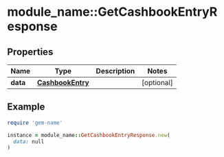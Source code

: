 # module_name::GetCashbookEntryResponse

## Properties

| Name | Type | Description | Notes |
| ---- | ---- | ----------- | ----- |
| **data** | [**CashbookEntry**](CashbookEntry.md) |  | [optional] |

## Example

```ruby
require 'gem-name'

instance = module_name::GetCashbookEntryResponse.new(
  data: null
)
```

